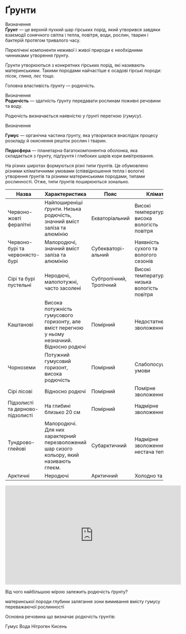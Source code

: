 # Ґрунти

<div class="eoz-wrap">
<span class="eoz">Визначення</span>
<div class="eoz-text">
<b>Ґрунт</b> — це верхнiй пухкий шар гiрських порiд, який утворився завдяки взаємодiї сонячного свiтла i тепла, повiтря, води, рослин, тварин i бактерiй протягом тривалого часу.
</div>
</div>

Перелічені компоненти неживої і живої природи є необхідними чинниками утворення ґрунту.

Ґрунти утворюються з конкретних гірських порід, які називають материнськими. Такими породами найчастіше є осадові гірські породи: *пісок, глина, лес* тощо.

Головна властивість ґрунту — <span class="p1">родючість</span>.

<div class="eoz-wrap">
<span class="eoz">Визначення</span>
<div class="eoz-text">
<b>Родючiсть</b> — здатнiсть ґрунту передавати рослинам поживнi речовини та воду.
</div>
</div>

Родючість визначається наявністю у ґрунті перегною (*гумусу*).

<div class="eoz-wrap">
<span class="eoz">Визначення</span>
<div class="eoz-text">
<p><b>Гумус</b> — органiчна частина ґрунту, яка утворилася внаслiдок процесу розкладу й окиснення решток рослин i тварин.</p>
<b>Педосфера</b> — планетарна багатокомпонентна оболонка, яка складається з ґрунту, пiдґрунтя i глибоких шарiв кори вивiтрювання.
</div>
</div>

На різних широтах формуються різні типи ґрунтів. Це обумовлено різними кліматичними умовами (співвідношення тепла і вологи) утворення ґрунтів та різними материнськими породами, типами рослинності. Отже, типи ґрунтів поширюються зонально.

<table>
<thead>
<tr>
<th>Назва</th>
<th>Характеристика</th>
<th>Пояс</th>
<th>Клiмат</th>
<th>Рослиннiсть</th>
</tr>
</thead>
<tbody>
<tr>
<td>Червоно-жовті фералітні</td>
<td>Найпоширеніші ґрунти. Низька родючість, значний вміст заліза та алюмінію</td>
<td>Екваторіальний</td>
<td>Високі температури та висока вологість повітря</td>
<td>Вологі вічнозелені ліси</td>
</tr>
<tr>
<td>Червоно-бурі та червонясто-бурі</td>
<td>Малородючі, значний вміст заліза та алюмінію</td>
<td>Субекваторі-альний</td><td>Наявність сухого та вологого сезонів</td>
<td>Савани</td>
</tr>
</tr>
<td>Сірі та бурі пустельні</td>
<td>Неродючі, малопотужні, часто засолені</td>
<td>Субтропічний, Тропічний</td>
<td>Високі температури, низька вологість повітря</td>
<td>Пустельна рослинність (майже відсутня)</td>
</tr>
<tr>
<td>Каштанові</td>
<td>Висока потужність гумусового горизонту, але вміст перегною у ньому незначний. Відносно родючі</td>
<td>Помірний</td>
<td>Недостатнє зволоження</td>
<td>Сухі степи</td>
</tr>
<tr>
<td>Чорноземи</td>
<td>Потужний гумусовий горизонт, висока родючість</td>
<td>Помірний</td>
<td>Слабопосушливі умови</td>
<td>Справжні степи</td>
</tr>
<tr>
<td>Сірі лісові</td>
<td>Відносно родючі</td>
<td>Помірний</td>
<td>Помірне зволоження</td>
<td>Листяні ліси</td>
</tr>
<tr>
<td>Підзолисті та дерново-підзолисті</td>
<td>На глибині близько 20 см</td>
<td>Помірний</td>
<td>Надмірне зволоження</td>
<td>Мішані та хвойні ліси</td>
</tr>
<tr>
<td>Тундрово-глейові</td>
<td>Малородючі. Для них характерний перезволожений шар сизого кольору, який називають глеєм.</td>
<td>Субарктичний</td>
<td>Надмірне зволоження, нестача тепла</td>
<td>Тундрова рослинність</td>
</tr>
<tr>
<td>Арктичні</td>
<td>Неродючі</td>
<td>Арктичний</td>
<td>Холодно та сухо</td>
<td>Відсутня</td>
</tr>
</tbody>
</table>

<div class="fluidMedia">
<iframe align="center" width="560" height="315" src="https://www.youtube.com/embed/aC_xjrddE8E" frameborder="0" allowfullscreen></iframe>
</div>
<div class="popup">
</div>


<quiz>
<question>
<p>Від чого найбільшою мірою залежить родючість ґрунту?</p>
<answer>материнської породи</answer>
<answer>глубини залягання зони вимивання</answer>
<answer correct>вмісту гумусу</answer>
<answer>переважаючої рослинності</answer>
</question>

<question>
<p>Основна речовина що визначає родючість грунтів:</p>
<answer correct>Гумус</answer>
<answer>Вода</answer>
<answer>Нітроген</answer>
<answer>Кисень</answer>
</question>
</quiz>